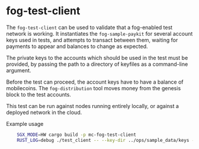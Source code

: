# fog-test-client

The `fog-test-client` can be used to validate that a fog-enabled test network
is working. It instantiates the `fog-sample-paykit` for several account keys
used in tests, and attempts to transact between them, waiting for payments to
appear and balances to change as expected.

The private keys to the accounts which should be used in the test must be provided,
by passing the path to a directory of keyfiles as a command-line argument.

Before the test can proceed, the account keys have to have a balance of mobilecoins.
The `fog-distribution` tool moves money from the genesis block to the test accounts.

This test can be run against nodes running entirely locally, or against a deployed
network in the cloud.

Example usage

``` bash
    SGX_MODE=HW cargo build -p mc-fog-test-client
    RUST_LOG=debug ./test_client -- --key-dir ../ops/sample_data/keys --consensus mc://node1.alpha.mobilecoin.com/ --num-clients 2 --num-transactions 1 --consensus-wait 300 --transfer-amount 20 --fog-view fog-view.alpha.mobilecoin.com --fog-ledger fog-ledger.alpha.mobilecoin.com
```
